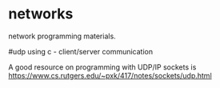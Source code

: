 # networks
network programming materials.

#udp using c - client/server communication

A good resource on programming with UDP/IP sockets is 
https://www.cs.rutgers.edu/~pxk/417/notes/sockets/udp.html


